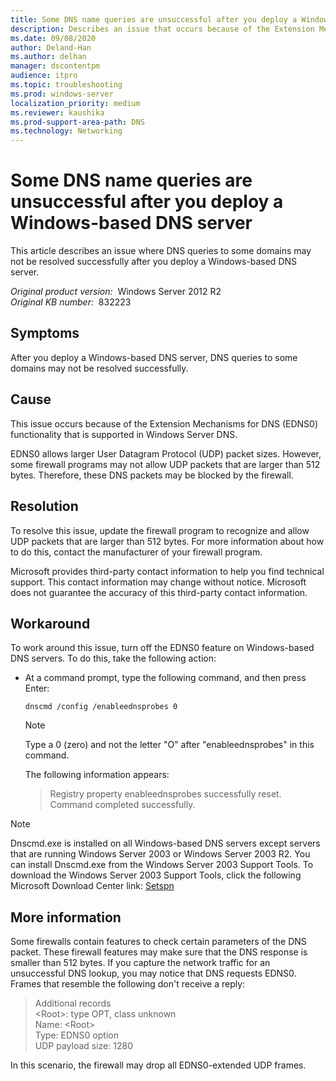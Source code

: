 ```yaml
---
title: Some DNS name queries are unsuccessful after you deploy a Windows-based DNS server
description: Describes an issue that occurs because of the Extension Mechanisms for DNS (EDNS0) functionality that is supported in Windows Server DNS. Provides a resolution and workaround.
ms.date: 09/08/2020
author: Deland-Han
ms.author: delhan
manager: dscontentpm
audience: itpro
ms.topic: troubleshooting
ms.prod: windows-server
localization_priority: medium
ms.reviewer: kaushika
ms.prod-support-area-path: DNS
ms.technology: Networking
---
```

# Some DNS name queries are unsuccessful after you deploy a Windows-based DNS server

This article describes an issue where DNS queries to some domains may not be resolved successfully after you deploy a Windows-based DNS server.

_Original product version:_ &nbsp;Windows Server 2012 R2  
_Original KB number:_ &nbsp;832223

## Symptoms

After you deploy a Windows-based DNS server, DNS queries to some domains may not be resolved successfully.

## Cause

This issue occurs because of the Extension Mechanisms for DNS (EDNS0) functionality that is supported in Windows Server DNS.

EDNS0 allows larger User Datagram Protocol (UDP) packet sizes. However, some firewall programs may not allow UDP packets that are larger than 512 bytes. Therefore, these DNS packets may be blocked by the firewall.

## Resolution

To resolve this issue, update the firewall program to recognize and allow UDP packets that are larger than 512 bytes. For more information about how to do this, contact the manufacturer of your firewall program.

 Microsoft provides third-party contact information to help you find technical support. This contact information may change without notice. Microsoft does not guarantee the accuracy of this third-party contact information.  

## Workaround

To work around this issue, turn off the EDNS0 feature on Windows-based DNS servers. To do this, take the following action:

- At a command prompt, type the following command, and then press Enter:

    ```console
    dnscmd /config /enableednsprobes 0
    ```

    > [!NOTE]
    > Type a 0 (zero) and not the letter "O" after "enableednsprobes" in this command.

    The following information appears:

    > Registry property enableednsprobes successfully reset.  
    Command completed successfully.

> [!NOTE]
> Dnscmd.exe is installed on all Windows-based DNS servers except servers that are running Windows Server 2003 or Windows Server 2003 R2. You can install Dnscmd.exe from the Windows Server 2003 Support Tools. To download the Windows Server 2003 Support Tools, click the following Microsoft Download Center link: [Setspn](https://docs.microsoft.com/previous-versions/windows/it-pro/windows-server-2012-r2-and-2012/cc731241(v=ws.11))

## More information

Some firewalls contain features to check certain parameters of the DNS packet. These firewall features may make sure that the DNS response is smaller than 512 bytes. If you capture the network traffic for an unsuccessful DNS lookup, you may notice that DNS requests EDNS0. Frames that resemble the following don't receive a reply:

> Additional records  
 \<Root>: type OPT, class unknown  
 Name: \<Root>  
 Type: EDNS0 option  
 UDP payload size: 1280  

In this scenario, the firewall may drop all EDNS0-extended UDP frames.
